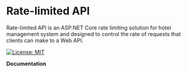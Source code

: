 Rate-limited API
==============

Rate-limited API is an ASP.NET Core rate limiting solution for hotel management system and designed to control the rate of requests that clients can make to a Web API.

[![License: MIT](https://img.shields.io/github/HasanShahjahan/rate-limited-api.svg)](https://opensource.org/licenses/MIT)

**Documentation**

